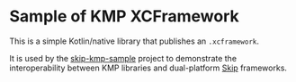 # Sample of KMP XCFramework

This is a simple Kotlin/native library that publishes an `.xcframework`.

It is used by the [skip-kmp-sample](https://github.com/skiptools/skip-kmp-sample)
project to demonstrate the interoperability between KMP libraries
and dual-platform [Skip](https://skip.tools) frameworks.

